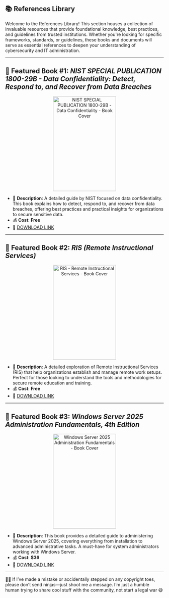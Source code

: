 ## 📚 References Library

Welcome to the References Library! This section houses a collection of invaluable resources that provide foundational knowledge, best practices, and guidelines from trusted institutions. Whether you're looking for specific frameworks, standards, or guidelines, these books and documents will serve as essential references to deepen your understanding of cybersecurity and IT administration.

---

## 📕 Featured Book #1: *NIST SPECIAL PUBLICATION 1800-29B - Data Confidentiality: Detect, Respond to, and Recover from Data Breaches*

<p align="center">
<img src="https://i.ibb.co/qYcJJy0B/NIST-SP-1800-29.png" alt="NIST SPECIAL PUBLICATION 1800-29B - Data Confidentiality - Book Cover" width="200" height="300" title="NIST SPECIAL PUBLICATION 1800-29B - Data Confidentiality" title="Featured Book #1"/>
</p>

- 📌 **Description**: A detailed guide by NIST focused on data confidentiality. This book explains how to detect, respond to, and recover from data breaches, offering best practices and practical insights for organizations to secure sensitive data.
- 💰 **Cost**: **Free**  
- 🔗 [DOWNLOAD LINK](https://drive.google.com/file/d/1dEINDC_6IfoKhpLuRNj8PNAp_IqHRVxa)

---

## 📕 Featured Book #2: *RIS (Remote Instructional Services)*

<p align="center">
<img src="https://i.ibb.co/JWKYrcX4/RIS-remote.png" alt="RIS - Remote Instructional Services - Book Cover" width="200" height="300" title="RIS - Remote Instructional Services - Book Cover" title="Featured Book #2"/>
</p>

- 📌 **Description**: A detailed exploration of Remote Instructional Services (RIS) that help organizations establish and manage remote work setups. Perfect for those looking to understand the tools and methodologies for secure remote education and training.
- 💰 **Cost**: **Free**  
- 🔗 [DOWNLOAD LINK](https://drive.google.com/file/d/1XolD_wGS12rJUZBFZUxn7hRi427d-5xA)

---

## 📕 Featured Book #3: *Windows Server 2025 Administration Fundamentals, 4th Edition*

<p align="center">
<img src="https://m.media-amazon.com/images/I/71H9efuCNxL._SL1500_.jpg" alt="Windows Server 2025 Administration Fundamentals - Book Cover" width="200" height="300" title="Windows Server 2025 Administration Fundamentals - Book Cover" title="Featured Book #3"/>
</p>

- 📌 **Description**: This book provides a detailed guide to administering Windows Server 2025, covering everything from installation to advanced administrative tasks. A must-have for system administrators working with Windows Server.
- 💰 **Cost**: **$36**  
- 🔗 [DOWNLOAD LINK](https://amzn.to/4lCL9JX)

---

🤖💬 If I’ve made a mistake or accidentally stepped on any copyright toes, please don’t send ninjas—just shoot me a message. I’m just a humble human trying to share cool stuff with the community, not start a legal war 😅
